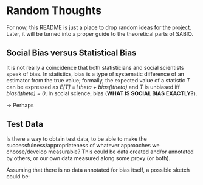 # Random Thoughts 
  
For now, this README is just a place to drop random ideas for the project. Later, it will be turned into a proper guide to the theoretical parts of SABIO.
 
 
## Social Bias versus Statistical Bias

It is not really a coincidence that both statisticians and social scientists speak of bias. 
In statistics, bias is a type of systematic difference of an estimator from the true value; formally, the expected value of a statistic *T* can be expressed as *E[T] = \theta + bias(\theta)*  and *T* is unbiased iff *bias(\theta) = 0*. 
In social science, bias (**WHAT IS SOCIAL BIAS EXACTLY?**).

-> Perhaps 



 
## Test Data
  
  
  Is there a way to obtain test data, to be able to make the successfulness/appropriateness of whatever approaches we choose/develop measurable?
  This could be data created and/or annotated by others, or our own data measured along some proxy (or both).
  
  Assuming that there is no data annotated for bias itself, a possible sketch could be:  
    
  
  
